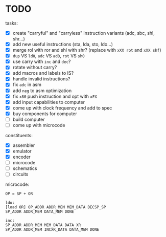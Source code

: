 # TODO

tasks:

- [x] create "carryful" and "carryless" instruction variants (adc, sbc, shl, shr...)
- [x] add new useful instructions (sta, lda, sto, ldo...)
- [x] merge rol with ror and shl with shr? (replace with `xXX rot` and `xXX shf`)
- [x] `dup` VS `ld0`, `adc` VS `ad0`, `rot` VS `sh0`
- [x] use carry with `inc` and `dec`?
- [x] rotate without carry?
- [x] add macros and labels to IS?
- [x] handle invalid instructions?
- [x] fix `adc` in asm
- [x] add `neg` to asm optimization
- [x] fix `x80` push instruction and opt with `xFX`
- [x] add input capabilities to computer
- [x] come up with clock frequency and add to spec
- [x] buy components for computer
- [ ] build computer
- [ ] come up with microcode

constituents:

- [x] assembler
- [x] emulator
- [x] encoder
- [ ] microcode
- [ ] schematics
- [ ] circuits

microcode:

```
OP = SP + OR

ldo:
[load OR] OP_ADDR ADDR_MEM MEM_DATA DECSP_SP
SP_ADDR ADDR_MEM DATA_MEM DONE

inc:
SP_ADDR ADDR_MEM MEM_DATA DATA_XR
SP_ADDR ADDR_MEM INCXR_DATA DATA_MEM DONE
```
